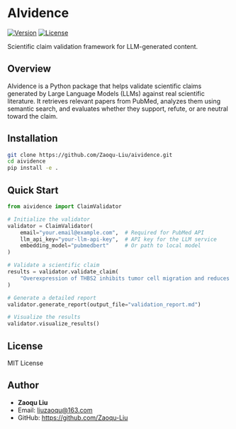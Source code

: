 # AIvidence

<!-- badges: start -->
[![Version](https://img.shields.io/badge/Version-1.0.0-yellow)](https://github.com/Zaoqu-Liu/AIvidence/)
[![License](https://img.shields.io/badge/License-GPL3-red)](https://github.com/Zaoqu-Liu/AIvidence?tab=GPL-3.0-1-ov-file)
<!-- badges: end -->

Scientific claim validation framework for LLM-generated content.

## Overview

AIvidence is a Python package that helps validate scientific claims generated by Large Language Models (LLMs) against real scientific literature. It retrieves relevant papers from PubMed, analyzes them using semantic search, and evaluates whether they support, refute, or are neutral toward the claim.

## Installation

```bash
git clone https://github.com/Zaoqu-Liu/aividence.git
cd aividence
pip install -e .
```

## Quick Start

```python
from aividence import ClaimValidator

# Initialize the validator
validator = ClaimValidator(
    email="your.email@example.com",  # Required for PubMed API
    llm_api_key="your-llm-api-key",  # API key for the LLM service
    embedding_model="pubmedbert"     # Or path to local model
)

# Validate a scientific claim
results = validator.validate_claim(
    "Overexpression of THBS2 inhibits tumor cell migration and reduces cancer progression"
)

# Generate a detailed report
validator.generate_report(output_file="validation_report.md")

# Visualize the results
validator.visualize_results()
```

## License

MIT License

## Author

- **Zaoqu Liu**
- Email: liuzaoqu@163.com
- GitHub: https://github.com/Zaoqu-Liu
